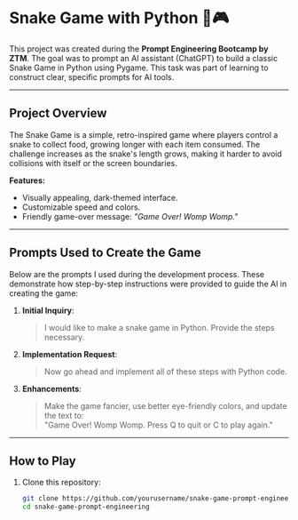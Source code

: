 # Snake Game with Python 🐍🎮

This project was created during the **Prompt Engineering Bootcamp by ZTM**. The goal was to prompt an AI assistant (ChatGPT) to build a classic Snake Game in Python using Pygame. This task was part of learning to construct clear, specific prompts for AI tools.

---

## Project Overview

The Snake Game is a simple, retro-inspired game where players control a snake to collect food, growing longer with each item consumed. The challenge increases as the snake's length grows, making it harder to avoid collisions with itself or the screen boundaries.

**Features:**
- Visually appealing, dark-themed interface.
- Customizable speed and colors.
- Friendly game-over message: _"Game Over! Womp Womp."_

---

## Prompts Used to Create the Game

Below are the prompts I used during the development process. These demonstrate how step-by-step instructions were provided to guide the AI in creating the game:

1. **Initial Inquiry**:
   > I would like to make a snake game in Python. Provide the steps necessary.

2. **Implementation Request**:
   > Now go ahead and implement all of these steps with Python code.

3. **Enhancements**:
   > Make the game fancier, use better eye-friendly colors, and update the text to:  
   > "Game Over! Womp Womp. Press Q to quit or C to play again."

---

## How to Play

1. Clone this repository:
   ```bash
   git clone https://github.com/yourusername/snake-game-prompt-engineering.git
   cd snake-game-prompt-engineering
